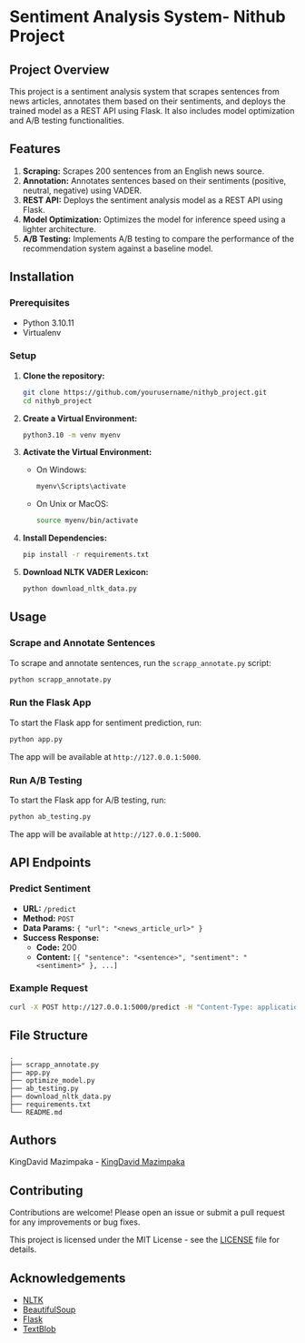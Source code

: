 # Sentiment Analysis System- Nithub Project

## Project Overview

This project is a sentiment analysis system that scrapes sentences from news articles, annotates them based on their sentiments, and deploys the trained model as a REST API using Flask. It also includes model optimization and A/B testing functionalities.

## Features

1. **Scraping:** Scrapes 200 sentences from an English news source.
2. **Annotation:** Annotates sentences based on their sentiments (positive, neutral, negative) using VADER.
3. **REST API:** Deploys the sentiment analysis model as a REST API using Flask.
4. **Model Optimization:** Optimizes the model for inference speed using a lighter architecture.
5. **A/B Testing:** Implements A/B testing to compare the performance of the recommendation system against a baseline model.

## Installation

### Prerequisites

- Python 3.10.11
- Virtualenv

### Setup

1. **Clone the repository:**
   ```sh
   git clone https://github.com/yourusername/nithyb_project.git
   cd nithyb_project
   ```

2. **Create a Virtual Environment:**
   ```sh
   python3.10 -m venv myenv
   ```

3. **Activate the Virtual Environment:**
   - On Windows:
     ```sh
     myenv\Scripts\activate
     ```
   - On Unix or MacOS:
     ```sh
     source myenv/bin/activate
     ```

4. **Install Dependencies:**
   ```sh
   pip install -r requirements.txt
   ```

5. **Download NLTK VADER Lexicon:**
   ```sh
   python download_nltk_data.py
   ```

## Usage

### Scrape and Annotate Sentences

To scrape and annotate sentences, run the `scrapp_annotate.py` script:

```sh
python scrapp_annotate.py
```

### Run the Flask App

To start the Flask app for sentiment prediction, run:

```sh
python app.py
```

The app will be available at `http://127.0.0.1:5000`.

### Run A/B Testing

To start the Flask app for A/B testing, run:

```sh
python ab_testing.py
```

The app will be available at `http://127.0.0.1:5000`.

## API Endpoints

### Predict Sentiment

- **URL:** `/predict`
- **Method:** `POST`
- **Data Params:** `{ "url": "<news_article_url>" }`
- **Success Response:**
  - **Code:** 200
  - **Content:** `[{ "sentence": "<sentence>", "sentiment": "<sentiment>" }, ...]`

### Example Request

```sh
curl -X POST http://127.0.0.1:5000/predict -H "Content-Type: application/json" -d '{"url":"<news_article_url>"}'
```

## File Structure

```
.
├── scrapp_annotate.py
├── app.py
├── optimize_model.py
├── ab_testing.py
├── download_nltk_data.py
├── requirements.txt
└── README.md
```

## Authors

KingDavid Mazimpaka - [KingDavid Mazimpaka](https://github.com/DavidkingMazimpaka)

## Contributing

Contributions are welcome! Please open an issue or submit a pull request for any improvements or bug fixes.


This project is licensed under the MIT License - see the [LICENSE](LICENSE) file for details.

## Acknowledgements

- [NLTK](https://www.nltk.org/)
- [BeautifulSoup](https://www.crummy.com/software/BeautifulSoup/bs4/doc/)
- [Flask](https://flask.palletsprojects.com/)
- [TextBlob](https://textblob.readthedocs.io/en/dev/)
